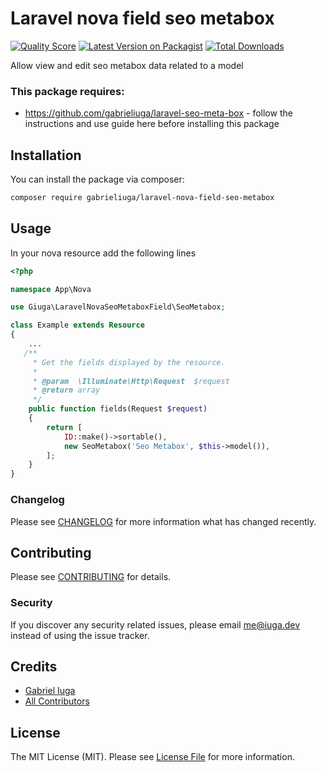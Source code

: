 # Laravel nova field seo metabox

[![Quality Score](https://img.shields.io/scrutinizer/g/gabrieliuga/laravel-nova-field-seo-metabox.svg?style=flat-square)](https://scrutinizer-ci.com/g/gabrieliuga/laravel-nova-field-seo-metabox)
[![Latest Version on Packagist](https://img.shields.io/packagist/v/gabrieliuga/laravel-nova-field-seo-metabox.svg?style=flat-square)](https://packagist.org/packages/gabrieliuga/laravel-nova-field-seo-metabox)
[![Total Downloads](https://img.shields.io/packagist/dt/gabrieliuga/laravel-nova-field-seo-metabox.svg?style=flat-square)](https://packagist.org/packages/gabrieliuga/laravel-nova-field-seo-metabox)

Allow view and edit seo metabox data related to a model

### This package requires:
 - https://github.com/gabrieliuga/laravel-seo-meta-box - follow the instructions and use guide here before installing this package

## Installation

You can install the package via composer:

```bash
composer require gabrieliuga/laravel-nova-field-seo-metabox
```

## Usage

In your nova resource add the following lines

``` php
<?php

namespace App\Nova

use Giuga\LaravelNovaSeoMetaboxField\SeoMetabox;

class Example extends Resource
{
    ...
   /**
     * Get the fields displayed by the resource.
     *
     * @param  \Illuminate\Http\Request  $request
     * @return array
     */
    public function fields(Request $request)
    {
        return [
            ID::make()->sortable(),
            new SeoMetabox('Seo Metabox', $this->model()),
        ];
    }
}
```

### Changelog

Please see [CHANGELOG](CHANGELOG.md) for more information what has changed recently.

## Contributing

Please see [CONTRIBUTING](CONTRIBUTING.md) for details.

### Security

If you discover any security related issues, please email me@iuga.dev instead of using the issue tracker.

## Credits

- [Gabriel Iuga](https://github.com/gabrieliuga)
- [All Contributors](../../contributors)

## License

The MIT License (MIT). Please see [License File](LICENSE.md) for more information.
